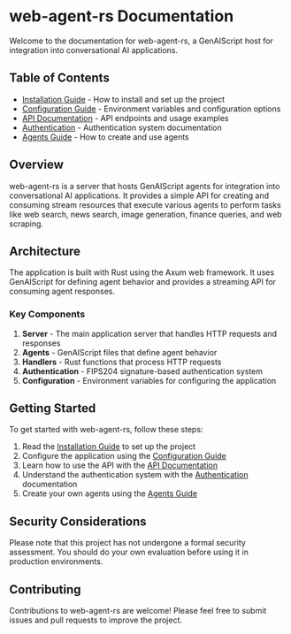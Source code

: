 # web-agent-rs Documentation

Welcome to the documentation for web-agent-rs, a GenAIScript host for integration into conversational AI applications.

## Table of Contents

- [Installation Guide](./installation.md) - How to install and set up the project
- [Configuration Guide](./configuration.md) - Environment variables and configuration options
- [API Documentation](./api.md) - API endpoints and usage examples
- [Authentication](./tokens.md) - Authentication system documentation
- [Agents Guide](./agents.md) - How to create and use agents

## Overview

web-agent-rs is a server that hosts GenAIScript agents for integration into conversational AI applications. It provides a simple API for creating and consuming stream resources that execute various agents to perform tasks like web search, news search, image generation, finance queries, and web scraping.

## Architecture

The application is built with Rust using the Axum web framework. It uses GenAIScript for defining agent behavior and provides a streaming API for consuming agent responses.

### Key Components

1. **Server** - The main application server that handles HTTP requests and responses
2. **Agents** - GenAIScript files that define agent behavior
3. **Handlers** - Rust functions that process HTTP requests
4. **Authentication** - FIPS204 signature-based authentication system
5. **Configuration** - Environment variables for configuring the application

## Getting Started

To get started with web-agent-rs, follow these steps:

1. Read the [Installation Guide](./installation.md) to set up the project
2. Configure the application using the [Configuration Guide](./configuration.md)
3. Learn how to use the API with the [API Documentation](./api.md)
4. Understand the authentication system with the [Authentication](./tokens.md) documentation
5. Create your own agents using the [Agents Guide](./agents.md)

## Security Considerations

Please note that this project has not undergone a formal security assessment. You should do your own evaluation before using it in production environments.

## Contributing

Contributions to web-agent-rs are welcome! Please feel free to submit issues and pull requests to improve the project.